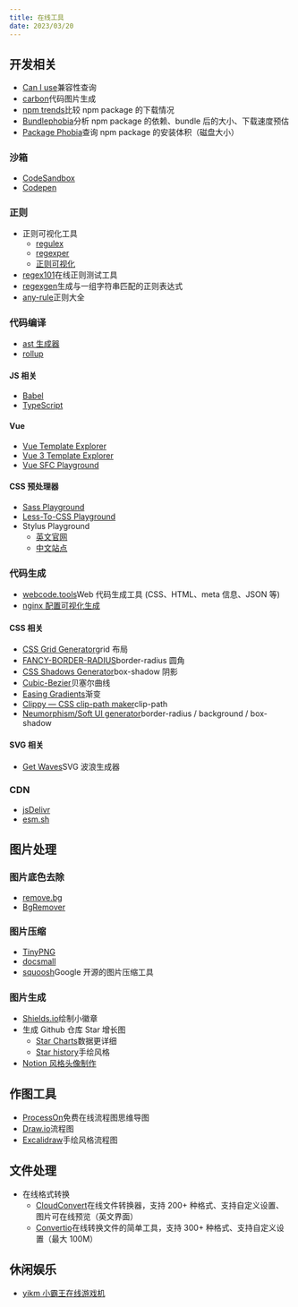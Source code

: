 ```yaml
---
title: 在线工具
date: 2023/03/20
---
```


## 开发相关
* [Can I use](https://caniuse.com)兼容性查询
* [carbon](https://carbon.now.sh)代码图片生成
* [npm trends](https://www.npmtrends.com/)比较 npm package 的下载情况
* [Bundlephobia](https://bundlephobia.com/)分析 npm package 的依赖、bundle 后的大小、下载速度预估
* [Package Phobia](https://packagephobia.com/)查询 npm package 的安装体积（磁盘大小）

### 沙箱
* [CodeSandbox](https://codesandbox.io/)
* [Codepen](https://codepen.io)

### 正则
* 正则可视化工具
  * [regulex](https://jex.im/regulex)
  * [regexper](https://regexper.com)
  * [正则可视化](https://wangwl.net/r/vr)
* [regex101](https://regex101.com)在线正则测试工具
* [regexgen](https://npm.runkit.com/regexgen)生成与一组字符串匹配的正则表达式
* [any-rule](https://any86.github.io/any-rule)正则大全

### 代码编译
* [ast 生成器](https://astexplorer.net)
* [rollup](http://rollupjs.org/repl)
#### JS 相关
* [Babel](https://www.babeljs.cn/repl)
* [TypeScript](https://www.typescriptlang.org/play)
#### Vue
* [Vue Template Explorer](https://template-explorer.vuejs.org/)
* [Vue 3 Template Explorer](https://vue-next-template-explorer.netlify.app/)
* [Vue SFC Playground](https://sfc.vuejs.org/)
#### CSS 预处理器
* [Sass Playground](https://www.sassmeister.com)
* [Less-To-CSS Playground](https://lesscss.org/less-preview)
* Stylus Playground
  * [英文官网](https://stylus-lang.com/try.html)
  * [中文站点](https://www.stylus-lang.cn/try.html)
### 代码生成
* [webcode.tools](https://webcode.tools)Web 代码生成工具 (CSS、HTML、meta 信息、JSON 等)
* [nginx 配置可视化生成](https://do.co/nginxconfig)
#### CSS 相关
* [CSS Grid Generator](https://cssgrid-generator.netlify.app)grid 布局
* [FANCY-BORDER-RADIUS](https://9elements.github.io/fancy-border-radius)border-radius 圆角
* [CSS Shadows Generator](https://shadows.brumm.af)box-shadow 阴影
* [Cubic-Bezier](https://cubic-bezier.com)贝塞尔曲线
* [Easing Gradients](https://larsenwork.com/easing-gradients)渐变
* [Clippy — CSS clip-path maker](https://bennettfeely.com/clippy)clip-path
* [Neumorphism/Soft UI generator](https://neumorphism.io)border-radius / background / box-shadow
#### SVG 相关
* [Get Waves](https://getwaves.io)SVG 波浪生成器
### CDN
* [jsDelivr](https://www.jsdelivr.com)
* [esm.sh](https://esm.sh/)
## 图片处理
### 图片底色去除
* [remove.bg](https://www.remove.bg/)
* [BgRemover](https://www.aigei.com/bgremover)
### 图片压缩
* [TinyPNG](https://tinypng.com/)
* [docsmall](https://docsmall.com/)
* [squoosh](https://squoosh.app/)Google 开源的图片压缩工具
### 图片生成
* [Shields.io](https://shields.io/)绘制小徽章
* 生成 Github 仓库 Star 增长图
  * [Star Charts](https://starchart.cc/)数据更详细
  * [Star history](https://star-history.t9t.io/)手绘风格
* [Notion 风格头像制作](https://notion-avatar.vercel.app/zh)
## 作图工具
* [ProcessOn](https://www.processon.com/)免费在线流程图思维导图
* [Draw.io](https://app.diagrams.net/)流程图
* [Excalidraw](https://excalidraw.com/)手绘风格流程图
## 文件处理
* 在线格式转换
  * [CloudConvert](https://cloudconvert.com/)在线文件转换器，支持 200+ 种格式、支持自定义设置、图片可在线预览（英文界面）
  * [Convertio](https://convertio.co/zh/)在线转换文件的简单工具，支持 300+ 种格式、支持自定义设置（最大 100M）
## 休闲娱乐
* [yikm 小霸王在线游戏机](https://www.yikm.net/)